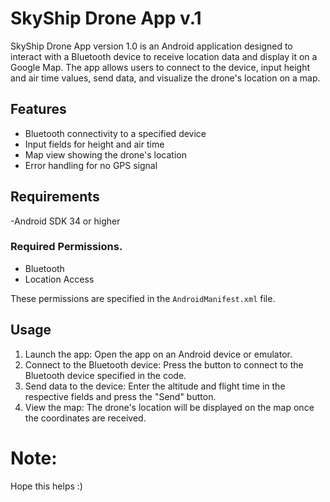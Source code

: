 # SkyShip Drone App v.1

SkyShip Drone App version 1.0 is an Android application designed to interact with a Bluetooth device to receive location data and display it on a Google Map. The app allows users to connect to the device, input height and air time values, send data, and visualize the drone's location on a map.

## Features

- Bluetooth connectivity to a specified device
- Input fields for height and air time
- Map view showing the drone's location
- Error handling for no GPS signal

## Requirements

-Android SDK 34 or higher

### Required Permissions.
- Bluetooth
- Location Access

These permissions are specified in the `AndroidManifest.xml` file.

## Usage

1. Launch the app:
  Open the app on an Android device or emulator.
2. Connect to the Bluetooth device:
  Press the button to connect to the Bluetooth device specified in the code.
3. Send data to the device:
  Enter the altitude and flight time in the respective fields and press the "Send" button.
4. View the map:
  The drone's location will be displayed on the map once the coordinates are received.

# Note:

Hope this helps :)




